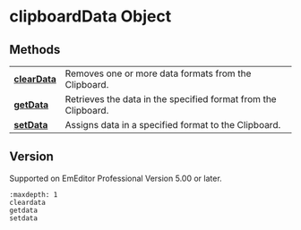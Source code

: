 # clipboardData Object

## Methods

|     |     |
| --- | --- |
| **[clearData](cleardata)** | Removes one or more data formats from the Clipboard. |
| **[getData](getdata)** | Retrieves the data in the specified format from the Clipboard. |
| **[setData](setdata)** | Assigns data in a specified format to the Clipboard. |

## Version

Supported on EmEditor Professional Version 5.00 or later.

```{toctree}
:maxdepth: 1
cleardata
getdata
setdata
```
